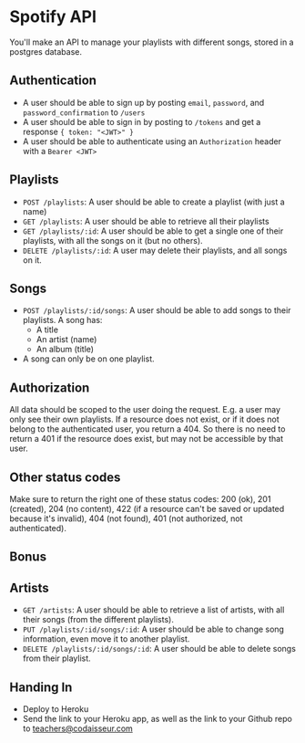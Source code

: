 # Spotify API

You'll make an API to manage your playlists with different songs, stored in a postgres database.

## Authentication

  * A user should be able to sign up by posting `email`, `password`, and `password_confirmation` to `/users`
  * A user should be able to sign in by posting to `/tokens` and get a response `{ token: "<JWT>" }`
  * A user should be able to authenticate using an `Authorization` header with a `Bearer <JWT>`

## Playlists

  * `POST /playlists`: A user should be able to create a playlist (with just a name)
  * `GET /playlists`: A user should be able to retrieve all their playlists
  * `GET /playlists/:id`: A user should be able to get a single one of their playlists, with all the songs on it (but no others).
  * `DELETE /playlists/:id`: A user may delete their playlists, and all songs on it.

## Songs

  * `POST /playlists/:id/songs`: A user should be able to add songs to their playlists. A song has:
    * A title
    * An artist (name)
    * An album (title)
  * A song can only be on one playlist.

## Authorization

All data should be scoped to the user doing the request. E.g. a user may only see their own playlists. If a resource does not
exist, or if it does not belong to the authenticated user, you return a 404. So there is no need to return a 401 if the resource
does exist, but may not be accessible by that user.

## Other status codes

Make sure to return the right one of these status codes: 200 (ok), 201 (created), 204 (no content), 422 (if a resource can't be saved or updated because it's invalid), 404 (not found), 401 (not authorized, not authenticated).

## Bonus

## Artists

  * `GET /artists`: A user should be able to retrieve a list of artists, with all their songs (from the different playlists).
  * `PUT /playlists/:id/songs/:id`: A user should be able to change song information, even move it to another playlist.
  * `DELETE /playlists/:id/songs/:id`: A user should be able to delete songs from their playlist.

## Handing In

  * Deploy to Heroku
  * Send the link to your Heroku app, as well as the link to your Github repo to teachers@codaisseur.com